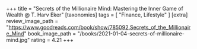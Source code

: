 +++
title = "Secrets of the Millionaire Mind: Mastering the Inner Game of Wealth @ T. Harv Eker"
[taxonomies]
tags = [ "Finance, Lifestyle" ]
[extra]
review_image_path = "https://www.goodreads.com/book/show/785092.Secrets_of_the_Millionaire_Mind"
book_image_path = "/books/2021-01-04-secrets-of-millionaire-mind.jpg"
rating = 4.21
+++
